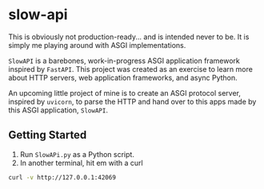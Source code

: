 # slow-api

This is obviously not production-ready... and is intended never to be.
It is simply me playing around with ASGI implementations.

`SlowAPI` is a barebones, work-in-progress ASGI application framework inspired by `FastAPI`.
This project was created as an exercise to learn more about HTTP servers, web application frameworks, and async Python.

An upcoming little project of mine is to create an ASGI protocol server, inspired by `uvicorn`, to parse the HTTP and hand over to this apps made by this ASGI application, `SlowAPI`.

## Getting Started
1. Run `SlowAPi.py` as a Python script.
2. In another terminal, hit em with a curl
```bash
curl -v http://127.0.0.1:42069
```
